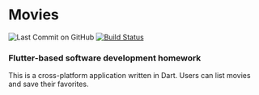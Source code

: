 # Movies
![Last Commit on GitHub](https://img.shields.io/github/last-commit/bence-t0th/Movies) [![Build Status](https://travis-ci.org/bence-t0th/Movies.svg?branch=master)](https://travis-ci.org/bence-t0th/Movies)
### Flutter-based software development homework
This is a cross-platform application written in Dart. Users can list movies and save their favorites.
